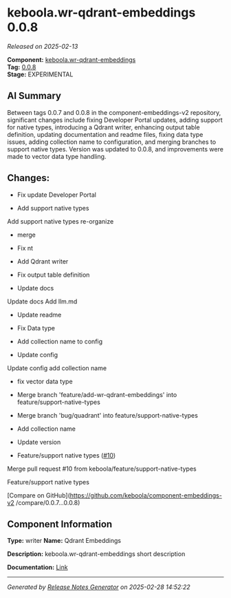 #  keboola.wr-qdrant-embeddings 0.0.8

_Released on 2025-02-13_

**Component:** [keboola.wr-qdrant-embeddings](https://github.com/keboola/component-embeddings-v2)  
**Tag:** [0.0.8](https://github.com/keboola/component-embeddings-v2/releases/tag/0.0.8)  
**Stage:** EXPERIMENTAL


## AI Summary
Between tags 0.0.7 and 0.0.8 in the component-embeddings-v2 repository, significant changes include fixing Developer Portal updates, adding support for native types, introducing a Qdrant writer, enhancing output table definition, updating documentation and readme files, fixing data type issues, adding collection name to configuration, and merging branches to support native types. Version was updated to 0.0.8, and improvements were made to vector data type handling.



## Changes:


- Fix update Developer Portal 




- Add support native types 

Add support native types
re-organize




- merge 




- Fix nt 




- Add Qdrant writer 




- Fix output table definition 




- Update docs 

Update docs
Add llm.md




- Update readme 




- Fix Data type 




- Add collection name to config 




- Update config 

Update config
add collection name




- fix vector data type 




- Merge branch 'feature/add-wr-qdrant-embeddings' into feature/support-native-types 




- Merge branch 'bug/quadrant' into feature/support-native-types 




- Add collection name 




- Update version 




- Feature/support native types ([#10](https://github.com/keboola/component-embeddings-v2/pull/10))

Merge pull request #10 from keboola/feature/support-native-types

Feature/support native types




[Compare on GitHub](https://github.com/keboola/component-embeddings-v2
/compare/0.0.7...0.0.8)



## Component Information
**Type:** writer
**Name:** Qdrant Embeddings

**Description:** keboola.wr-qdrant-embeddings short description


**Documentation:** [Link](https://github.com/keboola/component-embeddings-v2/blob/master/README.md)



---
_Generated by [Release Notes Generator](https://github.com/keboola/release-notes-generator)
on 2025-02-28 14:52:22_